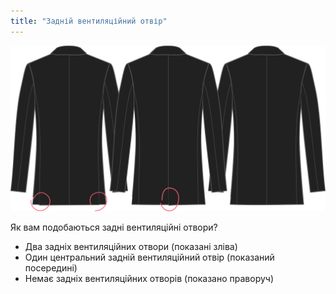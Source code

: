 ```yaml
---
title: "Задній вентиляційний отвір"
---
```


![Задній вентиляційний отвір](backvent.svg)

Як вам подобаються задні вентиляційні отвори?

- Два задніх вентиляційних отвори (показані зліва)
- Один центральний задній вентиляційний отвір (показаний посередині)
- Немає задніх вентиляційних отворів (показано праворуч)





